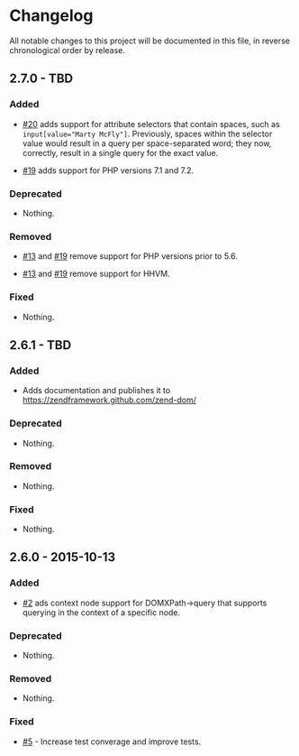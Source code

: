 # Changelog

All notable changes to this project will be documented in this file, in reverse chronological order by release.

## 2.7.0 - TBD

### Added

- [#20](https://github.com/zendframework/zend-dom/pull/4) adds support for
  attribute selectors that contain spaces, such as `input[value="Marty McFly"]`.
  Previously, spaces within the selector value would result in a query per
  space-separated word; they now, correctly, result in a single query for the
  exact value.

- [#19](https://github.com/zendframework/zend-dom/pull/4) adds support for PHP
  versions 7.1 and 7.2.

### Deprecated

- Nothing.

### Removed

- [#13](https://github.com/zendframework/zend-dom/pull/4) and
  [#19](https://github.com/zendframework/zend-dom/pull/4) remove support for PHP
  versions prior to 5.6.

- [#13](https://github.com/zendframework/zend-dom/pull/4) and
  [#19](https://github.com/zendframework/zend-dom/pull/4) remove support for HHVM.

### Fixed

- Nothing.

## 2.6.1 - TBD

### Added

- Adds documentation and publishes it to https://zendframework.github.com/zend-dom/

### Deprecated

- Nothing.

### Removed

- Nothing.

### Fixed

- Nothing.

## 2.6.0 - 2015-10-13

### Added

- [#2](https://github.com/zendframework/zend-dom/pull/4) ads context node
  support for DOMXPath->query that supports querying in the context of a
  specific node.

### Deprecated

- Nothing.

### Removed

- Nothing.

### Fixed

- [#5](https://github.com/zendframework/zend-dom/pull/5) - Increase test converage and improve tests.
